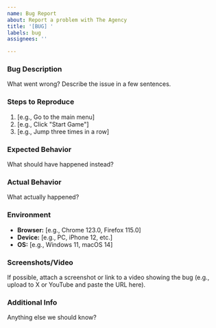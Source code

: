 ```yaml
---
name: Bug Report
about: Report a problem with The Agency
title: '[BUG] '
labels: bug
assignees: ''

---
```


### Bug Description
What went wrong? Describe the issue in a few sentences.

### Steps to Reproduce
1. [e.g., Go to the main menu]
2. [e.g., Click "Start Game"]
3. [e.g., Jump three times in a row]

### Expected Behavior
What should have happened instead?

### Actual Behavior
What actually happened?

### Environment
- **Browser:** [e.g., Chrome 123.0, Firefox 115.0]
- **Device:** [e.g., PC, iPhone 12, etc.]
- **OS:** [e.g., Windows 11, macOS 14]

### Screenshots/Video
If possible, attach a screenshot or link to a video showing the bug (e.g., upload to X or YouTube and paste the URL here).

### Additional Info
Anything else we should know?
